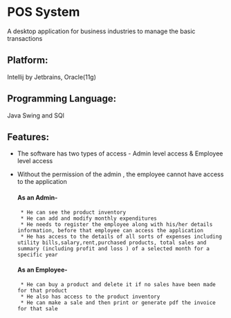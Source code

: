 # POS System
 A desktop application for business industries to manage the basic transactions
 
## Platform:
Intellij by Jetbrains, Oracle(11g)

## Programming Language:
Java Swing and SQl

## Features:
* The software has two types of access - Admin level access & Employee level access
* Without the permission of the admin , the employee cannot have access to the application

  #### As an Admin-
       * He can see the product inventory
       * He can add and modify monthly expenditures
       * He needs to register the employee along with his/her details information, before that employee can access the application
       * He has access to the details of all sorts of expenses including utility bills,salary,rent,purchased products, total sales and summary (including profit and loss ) of a selected month for a specific year

  #### As an Employee-
       * He can buy a product and delete it if no sales have been made for that product
       * He also has access to the product inventory
       * He can make a sale and then print or generate pdf the invoice for that sale
   
